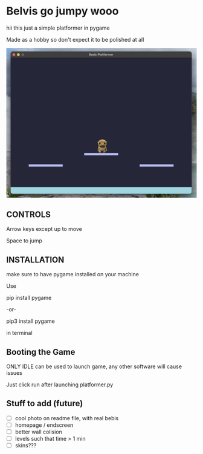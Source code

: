 # Belvis go jumpy wooo
hii this just a simple platformer in pygame

Made as a hobby so don't expect it to be polished at all

![game photo](assets/images/game_photo.png)

## CONTROLS
Arrow keys except up to move

Space to jump

## INSTALLATION
make sure to have pygame installed on your machine

Use

pip install pygame 

-or-

pip3 install pygame

in terminal

## Booting the Game
ONLY IDLE can be used to launch game, any other software will cause issues

Just click run after launching platformer.py

## Stuff to add (future)
- [ ] cool photo on readme file, with real bebis
- [ ] homepage / endscreen 
- [ ] better wall colision
- [ ] levels such that time > 1 min
- [ ] skins???
